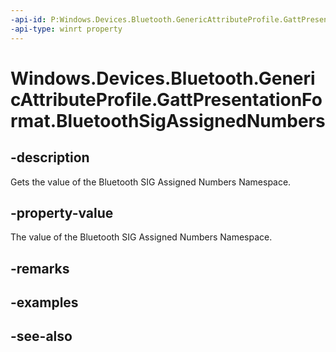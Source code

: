 ```yaml
---
-api-id: P:Windows.Devices.Bluetooth.GenericAttributeProfile.GattPresentationFormat.BluetoothSigAssignedNumbers
-api-type: winrt property
---
```


<!-- Property syntax
public byte BluetoothSigAssignedNumbers { get; }
-->

# Windows.Devices.Bluetooth.GenericAttributeProfile.GattPresentationFormat.BluetoothSigAssignedNumbers

## -description
Gets the value of the Bluetooth SIG Assigned Numbers Namespace.

## -property-value
The value of the Bluetooth SIG Assigned Numbers Namespace.

## -remarks

## -examples

## -see-also
